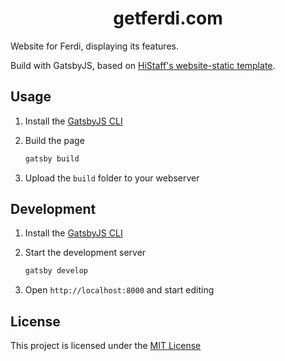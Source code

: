 <h1 align="center">
  getferdi.com
</h1>

Website for Ferdi, displaying its features.

Build with GatsbyJS, based on [HiStaff's website-static template](https://github.com/histaff/website-static).

## Usage
1. Install the [GatsbyJS CLI](https://www.gatsbyjs.org/docs/gatsby-cli/)
2. Build the page

    ```sh
    gatsby build
    ```

3. Upload the `build` folder to your webserver

## Development

1. Install the [GatsbyJS CLI](https://www.gatsbyjs.org/docs/gatsby-cli/)
2. Start the development server

    ```sh
    gatsby develop
    ```

3. Open `http://localhost:8000` and start editing

## License
This project is licensed under the [MIT License](./LICENSE)